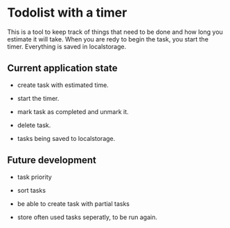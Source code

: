 # Todolist with a timer

This is a tool to keep track of things that need to be done and how long you estimate it will take.
When you are redy to begin the task, you start the timer. Everything is saved in localstorage.

## Current application state

- create task with estimated time.

- start the timer.

- mark task as completed and unmark it.

- delete task.

- tasks being saved to localstorage.

## Future development

- task priority

- sort tasks

- be able to create task with partial tasks

- store often used tasks seperatly, to be run again.
